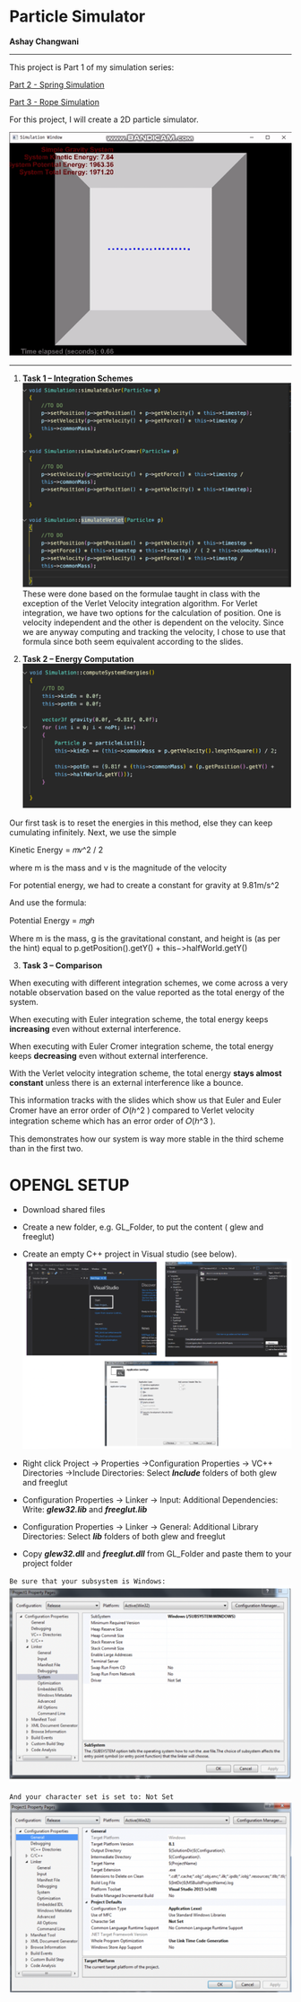 # **Particle Simulator**

**Ashay Changwani**
___
This project is Part 1 of my simulation series:

[Part 2 - Spring Simulation](http://github.com/ashaychangwani/springSimulation)

[Part 3 - Rope Simulation](http://github.com/ashaychangwani/ropeSimulation)

For this project, I will create a 2D particle simulator.

![Demo](images/demo.gif)
___
1. **Task 1 – Integration Schemes**
![Integration Schemes](images/integrationSchemes.png)
These were done based on the formulae taught in class with the exception of the Verlet
Velocity integration algorithm. For Verlet integration, we have two options for the calculation
of position. One is velocity independent and the other is dependent on the velocity. Since we
are anyway computing and tracking the velocity, I chose to use that formula since both seem
equivalent according to the slides.


2. **Task 2 – Energy Computation**
![Integration Schemes](images/energyComputation.png)

Our first task is to reset the energies in this method, else they can keep cumulating
infinitely. Next, we use the simple

Kinetic Energy = 𝑚𝑣^2 / 2

where m is the mass and v is the magnitude of the velocity

For potential energy, we had to create a constant for gravity at 9.81m/s^2

And use the formula:

Potential Energy = 𝑚𝑔ℎ

Where m is the mass, g is the gravitational constant, and height is (as per the hint) equal to
p.getPosition().getY() + this−>halfWorld.getY()


3. **Task 3 – Comparison**

When executing with different integration schemes, we come across a very notable observation
based on the value reported as the total energy of the system.

When executing with Euler integration scheme, the total energy keeps **increasing** even without
external interference.

When executing with Euler Cromer integration scheme, the total energy keeps **decreasing** even
without external interference.

With the Verlet velocity integration scheme, the total energy **stays almost constant** unless
there is an external interference like a bounce.

This information tracks with the slides which show us that Euler and Euler Cromer have an error
order of 𝑂(ℎ^2 ) compared to Verlet velocity integration scheme which has an error order of
𝑂(ℎ^3 ).

This demonstrates how our system is way more stable in the third scheme than in the first two.


# OPENGL	SETUP

- Download shared files
- Create a new folder, e.g. GL_Folder, to put the content ( glew and freeglut)
- Create an empty C++ project in Visual studio (see below).
![config](images/config.png)

- Right click Project &rarr; Properties &rarr;Configuration Properties &rarr; VC++ Directories &rarr;Include Directories:
    Select **_Include_** folders of both glew and freeglut
- Configuration Properties &rarr; Linker &rarr; Input:
    Additional Dependencies:
    Write: **_glew32.lib_** and **_freeglut.lib_**
- Configuration Properties &rarr; Linker &rarr; General:
    Additional Library Directories:
    Select **_lib_** folders of both glew and freeglut
- Copy **_glew32.dll_** and **_freeglut.dll_** from GL_Folder and paste them to your project folder

`
Be sure that your subsystem is Windows:
`
![subsystem](images/subsystem.png)

`
And your character set is set to: Not Set
`
![charset](images/charset.png)
